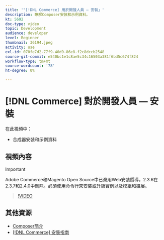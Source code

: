 ```yaml
---
title: '"[!DNL Commerce] 用於開發人員 — 安裝」'
description: 瞭解Composer安裝和示例資料。
kt: 5692
doc-type: video
topic: Development
audience: developer
level: Beginner
thumbnail: 36194.jpeg
activity: use
exl-id: 070fe7d2-77f9-40d9-86e8-f2c8dccb2548
source-git-commit: e540bc1e1c8ae5c34c16503a381f6bd5c674f824
workflow-type: tm+mt
source-wordcount: '78'
ht-degree: 0%

---
```


# [!DNL Commerce] 對於開發人員 — 安裝

在此視頻中：

- 合成器安裝和示例資料

## 視頻內容

>[!IMPORTANT]
>
>Adobe Commerce和Magento Open Source中已棄用Web安裝嚮導，2.3.6在2.3.7和2.4.0中刪除。必須使用命令行來安裝或升級實例以及模組和擴展。

>[!VIDEO](https://video.tv.adobe.com/v/36194?quality=12&learn=on)

## 其他資源

- [Composer簡介](https://devdocs.magento.com/guides/v2.4/extension-dev-guide/intro/intro-composer.html)
- [[!DNL Commerce] 安裝指南](https://devdocs.magento.com/guides/v2.4/install-gde/install-flow-diagram.html)
